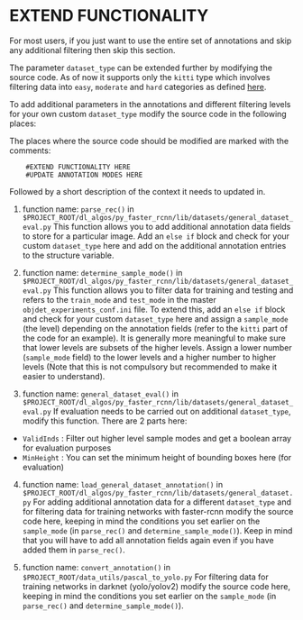 # **EXTEND FUNCTIONALITY**

For most users, if you just want to use the entire set of annotations and skip any additional filtering then skip this section.

The parameter `dataset_type` can be extended further by modifying the source code. As of now it supports only the `kitti` type which involves filtering data into `easy`, `moderate` and `hard` categories as defined [here](http://www.cvlibs.net/datasets/kitti/eval_object.php?obj_benchmark=2d).

To add additional parameters in the annotations and different filtering levels for your own custom `dataset_type` modify the source code in the following places:

The places where the source code should be modified are marked with the comments:
```
    #EXTEND FUNCTIONALITY HERE
    #UPDATE ANNOTATION MODES HERE
```
Followed by a short description of the context it needs to updated in.

1. function name: `parse_rec()` in `$PROJECT_ROOT/dl_algos/py_faster_rcnn/lib/datasets/general_dataset_eval.py`
This function allows you to add additional annotation data fields to store for a particular image. Add an `else if` block and check for your custom `dataset_type` here and add on the additional annotation entries to the structure variable.

2. function name: `determine_sample_mode()` in `$PROJECT_ROOT/dl_algos/py_faster_rcnn/lib/datasets/general_dataset_eval.py`
This function allows you to filter data for training and testing and refers to the `train_mode` and `test_mode` in the master `objdet_experiments_conf.ini` file. To extend this, add an `else if` block and check for your custom `dataset_type` here and assign a `sample_mode` (the level) depending on the annotation fields (refer to the `kitti` part of the code for an example). It is generally more meaningful to make sure that lower levels are subsets of the higher levels. Assign a lower number (`sample_mode` field) to the lower levels and a higher number to higher levels (Note that this is not compulsory but recommended to make it easier to understand).

3. function name: `general_dataset_eval()` in `$PROJECT_ROOT/dl_algos/py_faster_rcnn/lib/datasets/general_dataset_eval.py`
If evaluation needs to be carried out on additional `dataset_type`, modify this function.
There are 2 parts here:
- `ValidInds` : Filter out higher level sample modes and get a boolean array for evaluation purposes
- `MinHeight` : You can set the minimum height of bounding boxes here (for evaluation)

4. function name: `load_general_dataset_annotation()` in `$PROJECT_ROOT/dl_algos/py_faster_rcnn/lib/datasets/general_dataset.py`
For adding additional annotation data for a different `dataset_type` and for filtering data for training networks with faster-rcnn modify the source code here, keeping in mind the conditions you set earlier on the `sample_mode` (in `parse_rec()` and `determine_sample_mode()`). Keep in mind that you will have to add all annotation fields again even if you have added them in `parse_rec()`.

5. function name: `convert_annotation()` in `$PROJECT_ROOT/data_utils/pascal_to_yolo.py`
For filtering data for training networks in darknet (yolo/yolov2) modify the source code here, keeping in mind the conditions you set earlier on the `sample_mode` (in `parse_rec()` and `determine_sample_mode()`).